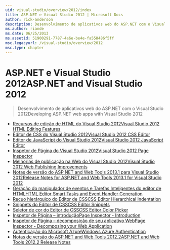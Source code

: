 ```yaml
---
uid: visual-studio/overview/2012/index
title: ASP.NET e Visual Studio 2012 | Microsoft Docs
author: rick-anderson
description: Desenvolvimento de aplicativos web do ASP.NET com o Visual Studio 2012
ms.author: riande
ms.date: 06/25/2013
ms.assetid: 51900291-7787-4a6e-be4e-fa558486f5ff
msc.legacyurl: /visual-studio/overview/2012
msc.type: chapter
---
```

<a name="aspnet-and-visual-studio-2012"></a><span data-ttu-id="56e25-103">ASP.NET e Visual Studio 2012</span><span class="sxs-lookup"><span data-stu-id="56e25-103">ASP.NET and Visual Studio 2012</span></span>
====================
> <span data-ttu-id="56e25-104">Desenvolvimento de aplicativos web do ASP.NET com o Visual Studio 2012</span><span class="sxs-lookup"><span data-stu-id="56e25-104">Developing ASP.NET web apps with Visual Studio 2012</span></span>


- [<span data-ttu-id="56e25-105">Recursos de edição de HTML do Visual Studio 2012</span><span class="sxs-lookup"><span data-stu-id="56e25-105">Visual Studio 2012 HTML Editing Features</span></span>](visual-studio-2012-html-editing-features.md)
- [<span data-ttu-id="56e25-106">Editor de CSS do Visual Studio 2012</span><span class="sxs-lookup"><span data-stu-id="56e25-106">Visual Studio 2012 CSS Editor</span></span>](visual-studio-2012-css-editor.md)
- [<span data-ttu-id="56e25-107">Editor de JavaScript do Visual Studio 2012</span><span class="sxs-lookup"><span data-stu-id="56e25-107">Visual Studio 2012 JavaScript Editor</span></span>](visual-studio-2012-javascript-editor.md)
- [<span data-ttu-id="56e25-108">Inspetor de Página do Visual Studio 2012</span><span class="sxs-lookup"><span data-stu-id="56e25-108">Visual Studio 2012 Page Inspector</span></span>](visual-studio-2012-page-inspector.md)
- [<span data-ttu-id="56e25-109">Melhorias de publicação na Web do Visual Studio 2012</span><span class="sxs-lookup"><span data-stu-id="56e25-109">Visual Studio 2012 Web Publishing Improvements</span></span>](visual-studio-2012-web-publishing-improvements.md)
- [<span data-ttu-id="56e25-110">Notas de versão do ASP.NET and Web Tools 2013.1 para Visual Studio 2012</span><span class="sxs-lookup"><span data-stu-id="56e25-110">Release Notes for ASP.NET and Web Tools 2013.1 for Visual Studio 2012</span></span>](aspnet-and-web-tools-20131-for-visual-studio-2012.md)
- [<span data-ttu-id="56e25-111">Geração do manipulador de eventos e Tarefas Inteligentes do editor de HTML</span><span class="sxs-lookup"><span data-stu-id="56e25-111">HTML Editor Smart Tasks and Event Handler Generation</span></span>](visual-studio-vnext-videos-html-editor-smart-tasks-and-event-handler-generation.md)
- [<span data-ttu-id="56e25-112">Recuo hierárquico do Editor de CSS</span><span class="sxs-lookup"><span data-stu-id="56e25-112">CSS Editor Hierarchical Indentation</span></span>](visual-studio-vnext-videos-css-editor-hierarchical-indentation.md)
- [<span data-ttu-id="56e25-113">Snippets do Editor de CSS</span><span class="sxs-lookup"><span data-stu-id="56e25-113">CSS Editor Snippets</span></span>](visual-studio-vnext-videos-css-editor-snippets.md)
- [<span data-ttu-id="56e25-114">Seletor de cor do Editor de CSS</span><span class="sxs-lookup"><span data-stu-id="56e25-114">CSS Editor Color Picker</span></span>](visual-studio-vnext-videos-css-editor-color-picker.md)
- [<span data-ttu-id="56e25-115">Inspetor de Página – introdução</span><span class="sxs-lookup"><span data-stu-id="56e25-115">Page Inspector - Introduction</span></span>](visual-studio-vnext-videos-page-inspector-introduction.md)
- [<span data-ttu-id="56e25-116">Inspetor de Página – decomposição de seu aplicativo Web</span><span class="sxs-lookup"><span data-stu-id="56e25-116">Page Inspector - Decomposing your Web Application</span></span>](visual-studio-vnext-videos-page-inspector-decomposing-your-web-application.md)
- [<span data-ttu-id="56e25-117">Autenticação do Microsoft Azure</span><span class="sxs-lookup"><span data-stu-id="56e25-117">Windows Azure Authentication</span></span>](windows-azure-authentication.md)
- [<span data-ttu-id="56e25-118">Notas de versão do ASP.NET and Web Tools 2012.2</span><span class="sxs-lookup"><span data-stu-id="56e25-118">ASP.NET and Web Tools 2012.2 Release Notes</span></span>](aspnet-and-web-tools-20122-release-notes-rtw.md)
